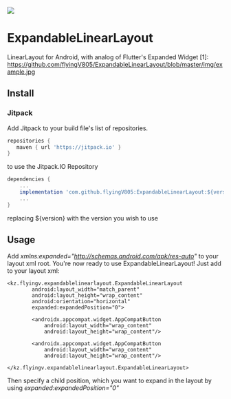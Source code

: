 [![](https://jitpack.io/v/flyingV805/ExpandableLinearLayout.svg)](https://jitpack.io/#flyingV805/ExpandableLinearLayout)

# ExpandableLinearLayout
LinearLayout for Android, with analog of Flutter's Expanded Widget
[1]: https://github.com/flyingV805/ExpandableLinearLayout/blob/master/img/example.jpg

## Install

### Jitpack

Add Jitpack to your build file's list of repositories.

```groovy
repositories {
   maven { url 'https://jitpack.io' }
}
```

to use the Jitpack.IO Repository

```groovy
dependencies {
    ...
    implementation 'com.github.flyingV805:ExpandableLinearLayout:${version}'
    ...
}
```
replacing ${version} with the version you wish to use

## Usage

Add _xmlns:expanded="http://schemas.android.com/apk/res-auto"_ to your layout xml root.
You're now ready to use ExpandableLinearLayout! Just add to your layout xml:

    <kz.flyingv.expandablelinearlayout.ExpandableLinearLayout
            android:layout_width="match_parent"
            android:layout_height="wrap_content"
            android:orientation="horizontal"
            expanded:expandedPosition="0">

            <androidx.appcompat.widget.AppCompatButton
                android:layout_width="wrap_content"
                android:layout_height="wrap_content"/>

            <androidx.appcompat.widget.AppCompatButton
                android:layout_width="wrap_content"
                android:layout_height="wrap_content"/>

    </kz.flyingv.expandablelinearlayout.ExpandableLinearLayout>

Then specify a child position, which you want to expand in the layout by using _expanded:expandedPosition="0"_

